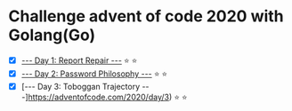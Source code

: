 # Challenge advent of code 2020 with Golang(Go)

- [x] [--- Day 1: Report Repair ---](https://adventofcode.com/2020/day/1) :star: :star:
- [x] [--- Day 2: Password Philosophy ---](https://adventofcode.com/2020/day/2) :star: :star:
- [x] [--- Day 3: Toboggan Trajectory ---]https://adventofcode.com/2020/day/3) :star: :star:

